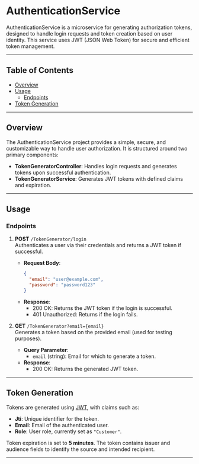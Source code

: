 # AuthenticationService


AuthenticationService is a microservice for generating authorization tokens, designed to handle login requests and token creation based on user identity. This service uses JWT (JSON Web Token) for secure and efficient token management.

---

## Table of Contents
- [Overview](#overview)
- [Usage](#usage)
  - [Endpoints](#endpoints)
- [Token Generation](#token-generation)

---

## Overview

The AuthenticationService project provides a simple, secure, and customizable way to handle user authorization. It is structured around two primary components:
- **TokenGeneratorController**: Handles login requests and generates tokens upon successful authentication.
- **TokenGeneratorService**: Generates JWT tokens with defined claims and expiration.

---

## Usage

### Endpoints

1. **POST** `/TokenGenerator/login`  
   Authenticates a user via their credentials and returns a JWT token if successful.

   - **Request Body**:
     ```json
     {
       "email": "user@example.com",
       "password": "password123"
     }
     ```
   - **Response**:
     - 200 OK: Returns the JWT token if the login is successful.
     - 401 Unauthorized: Returns if the login fails.

2. **GET** `/TokenGenerator?email={email}`  
   Generates a token based on the provided email (used for testing purposes).

   - **Query Parameter**:
     - `email` (string): Email for which to generate a token.
   - **Response**:
     - 200 OK: Returns the generated JWT token.

---

## Token Generation

Tokens are generated using [JWT](https://jwt.io/), with claims such as:
- **Jti**: Unique identifier for the token.
- **Email**: Email of the authenticated user.
- **Role**: User role, currently set as `"Customer"`.

Token expiration is set to **5 minutes**. The token contains issuer and audience fields to identify the source and intended recipient.

---
